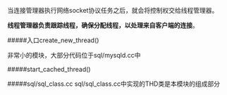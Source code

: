 当连接管理器执行网络socket协议任务之后，就会将控制权交给线程管理器。

**线程管理器负责跟踪线程，确保分配线程，以处理来自客户端的连接**。

#####入口create_new_thread()

非常小的模块，大部分代码位于sql/mysqld.cc中

#####start_cached_thread()


#####sql/sql_class.cc
sql/sql_class.cc中实现的THD类是本模块的组成部分


